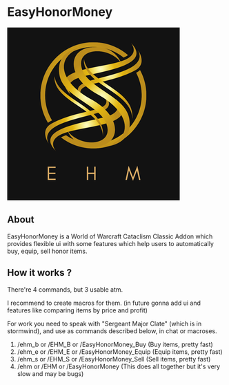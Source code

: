 # EasyHonorMoney

![EHM_LOGO](/Media/EHM_LOGO%20(400%20x%20400%20px).png)

## About

EasyHonorMoney is a World of Warcraft Cataclism Classic Addon which provides flexible ui with some features which help users to automatically buy, equip, sell honor items.

## How it works ?

There're 4 commands, but 3 usable atm.

I recommend to create macros for them. (in future gonna add ui and features like comparing items by price and profit)

For work you need to speak with "Sergeant Major Clate" (which is in stormwind), and use as commands described below, in chat or macroses.

1. /ehm_b or /EHM_B or /EasyHonorMoney_Buy (Buy items, pretty fast)
2. /ehm_e or /EHM_E or /EasyHonorMoney_Equip (Equip items, pretty fast)
3. /ehm_s or /EHM_S or /EasyHonorMoney_Sell (Sell items, pretty fast)
4. /ehm or /EHM or /EasyHonorMoney (This does all together but it's very slow and may be bugs)